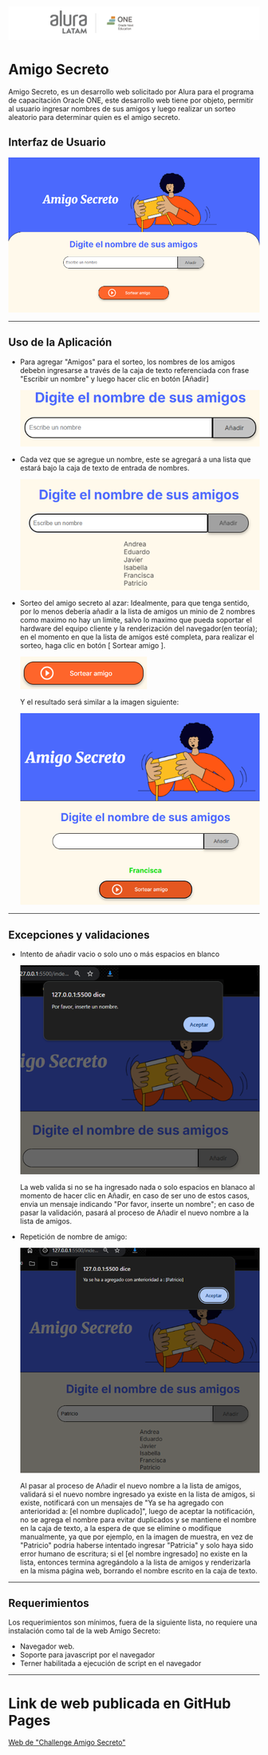 ![](./img-md/header.png)


# Amigo Secreto

Amigo Secreto, es un desarrollo web solicitado por Alura para el programa de capacitación Oracle ONE, este desarrollo web tiene por objeto, permitir al usuario ingresar nombres de sus amigos y luego realizar un sorteo aleatorio para determinar quien es el amigo secreto.

## Interfaz de Usuario

  <img src="./img-md/principal.png"/>

<hr>

## Uso de la Aplicación

* Para agregar "Amigos" para el sorteo, los nombres de los amigos debebn ingresarse a través de la caja de texto referenciada con frase "Escribir un nombre" y luego hacer clic en botón [Añadir]

  <img src="./img-md/input.png"/>

* Cada vez que se agregue un nombre, este se agregará a una lista que estará bajo la caja de texto de entrada de nombres.

  <img src="./img-md/listado.png"/>

* Sorteo del amigo secreto al azar: Idealmente, para que tenga sentido, por lo menos debería añadir a la lista de amigos un minio de 2 nombres  como maximo no hay un limite, salvo lo maximo que pueda soportar el hardware del equipo cliente y la renderización del navegador(en teoría); en el momento en que la lista de amigos esté completa, para realizar el sorteo, haga clic en botón [ Sortear amigo ].

  <img src="./img-md/boton-sorteo.png"/>

  Y el resultado será similar a la imagen siguiente:

  <img src="./img-md/resultado.png"/>

<hr>

## Excepciones y validaciones

* Intento de añadir vacio o solo uno o más espacios en blanco

  <img src="./img-md/validacion-vacio-blancos.png"/>

  La web valida si no se ha ingresado nada o solo espacios en blanaco al momento de hacer clic en Añadir, en caso de ser uno de estos casos, envia un mensaje indicando "Por favor, inserte un nombre"; en caso de pasar la validación, pasará al proceso de Añadir el nuevo nombre a la lista de amigos.
  
* Repetición de nombre de amigo:

  <img src="./img-md/validacion-de-repeticion.png"/>
  
  Al pasar al proceso de Añadir el nuevo nombre a la lista de amigos, validará si el nuevo nombre ingresado ya existe en la lista de amigos, si existe, notificará con un mensajes de "Ya se ha agregado con anterioridad a: [el nombre duplicado]", luego de aceptar la notificación, no se agrega el nombre para evitar duplicados y se mantiene el nombre en la caja de texto, a la espera de que se elimine o modifique manualmente, ya que por ejemplo, en la imagen de muestra, en vez de "Patricio" podria haberse intentado ingresar "Patricia" y solo haya sido error humano de escritura; si el [el nombre ingresado] no existe en la lista, entonces termina agregándolo a la lista de amigos y renderizarla en la misma página web, borrando el nombre escrito en la caja de texto.


<hr>

## Requerimientos

  Los requerimientos son mínimos, fuera de la siguiente lista, no requiere una instalación como tal de la web Amigo Secreto:
  
* Navegador web.
* Soporte para javascript por el navegador
* Terner habilitada a ejecución de script en el navegador

<hr>


# Link de web publicada en GitHub Pages

  <a href="https://eduardooyfl.github.io/challenge-amigo-secreto-g9/">Web de "Challenge Amigo Secreto"</a>
